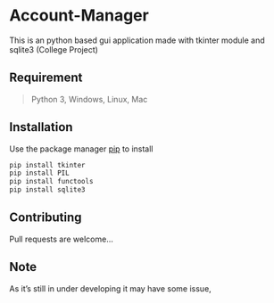# Account-Manager
This is an python based gui application made with tkinter module and sqlite3 (College Project)

## Requirement

> Python 3,
> Windows, Linux, Mac

## Installation

Use the package manager [pip](https://pip.pypa.io/en/stable/) to install

```bash
pip install tkinter
pip install PIL
pip install functools
pip install sqlite3
```

## Contributing
Pull requests are welcome...

## Note 
As it’s still in under developing it may have some issue, 

## 
